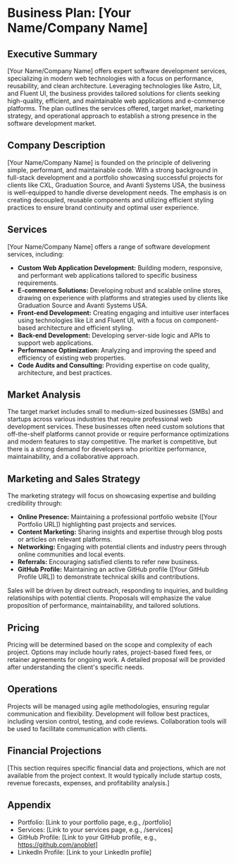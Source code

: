 # Business Plan: [Your Name/Company Name]

## Executive Summary

[Your Name/Company Name] offers expert software development services, specializing in modern web technologies with a focus on performance, reusability, and clean architecture. Leveraging technologies like Astro, Lit, and Fluent UI, the business provides tailored solutions for clients seeking high-quality, efficient, and maintainable web applications and e-commerce platforms. The plan outlines the services offered, target market, marketing strategy, and operational approach to establish a strong presence in the software development market.

## Company Description

[Your Name/Company Name] is founded on the principle of delivering simple, performant, and maintainable code. With a strong background in full-stack development and a portfolio showcasing successful projects for clients like CXL, Graduation Source, and Avanti Systems USA, the business is well-equipped to handle diverse development needs. The emphasis is on creating decoupled, reusable components and utilizing efficient styling practices to ensure brand continuity and optimal user experience.

## Services

[Your Name/Company Name] offers a range of software development services, including:

- **Custom Web Application Development:** Building modern, responsive, and performant web applications tailored to specific business requirements.
- **E-commerce Solutions:** Developing robust and scalable online stores, drawing on experience with platforms and strategies used by clients like Graduation Source and Avanti Systems USA.
- **Front-end Development:** Creating engaging and intuitive user interfaces using technologies like Lit and Fluent UI, with a focus on component-based architecture and efficient styling.
- **Back-end Development:** Developing server-side logic and APIs to support web applications.
- **Performance Optimization:** Analyzing and improving the speed and efficiency of existing web properties.
- **Code Audits and Consulting:** Providing expertise on code quality, architecture, and best practices.

## Market Analysis

The target market includes small to medium-sized businesses (SMBs) and startups across various industries that require professional web development services. These businesses often need custom solutions that off-the-shelf platforms cannot provide or require performance optimizations and modern features to stay competitive. The market is competitive, but there is a strong demand for developers who prioritize performance, maintainability, and a collaborative approach.

## Marketing and Sales Strategy

The marketing strategy will focus on showcasing expertise and building credibility through:

- **Online Presence:** Maintaining a professional portfolio website ([Your Portfolio URL]) highlighting past projects and services.
- **Content Marketing:** Sharing insights and expertise through blog posts or articles on relevant platforms.
- **Networking:** Engaging with potential clients and industry peers through online communities and local events.
- **Referrals:** Encouraging satisfied clients to refer new business.
- **GitHub Profile:** Maintaining an active GitHub profile ([Your GitHub Profile URL]) to demonstrate technical skills and contributions.

Sales will be driven by direct outreach, responding to inquiries, and building relationships with potential clients. Proposals will emphasize the value proposition of performance, maintainability, and tailored solutions.

## Pricing

Pricing will be determined based on the scope and complexity of each project. Options may include hourly rates, project-based fixed fees, or retainer agreements for ongoing work. A detailed proposal will be provided after understanding the client's specific needs.

## Operations

Projects will be managed using agile methodologies, ensuring regular communication and flexibility. Development will follow best practices, including version control, testing, and code reviews. Collaboration tools will be used to facilitate communication with clients.

## Financial Projections

[This section requires specific financial data and projections, which are not available from the project context. It would typically include startup costs, revenue forecasts, expenses, and profitability analysis.]

## Appendix

- Portfolio: [Link to your portfolio page, e.g., /portfolio]
- Services: [Link to your services page, e.g., /services]
- GitHub Profile: [Link to your GitHub profile, e.g., https://github.com/anoblet]
- LinkedIn Profile: [Link to your LinkedIn profile]
